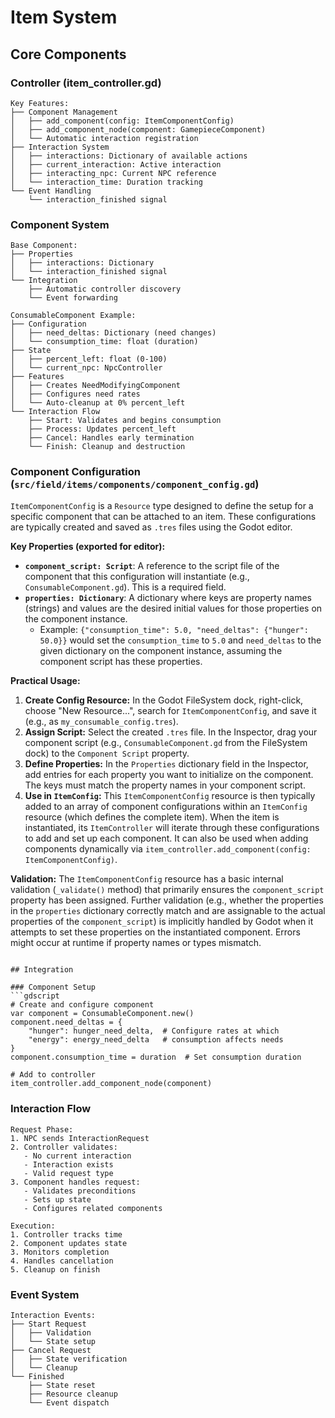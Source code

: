 # Item System

## Core Components

### Controller (item_controller.gd)
```
Key Features:
├── Component Management
│   ├── add_component(config: ItemComponentConfig)
│   ├── add_component_node(component: GamepieceComponent)
│   └── Automatic interaction registration
├── Interaction System
│   ├── interactions: Dictionary of available actions
│   ├── current_interaction: Active interaction
│   ├── interacting_npc: Current NPC reference
│   └── interaction_time: Duration tracking
└── Event Handling
    └── interaction_finished signal
```

### Component System
```
Base Component:
├── Properties
│   ├── interactions: Dictionary
│   └── interaction_finished signal
└── Integration
    ├── Automatic controller discovery
    └── Event forwarding

ConsumableComponent Example:
├── Configuration
│   ├── need_deltas: Dictionary (need changes)
│   └── consumption_time: float (duration)
├── State
│   ├── percent_left: float (0-100)
│   └── current_npc: NpcController
├── Features
│   ├── Creates NeedModifyingComponent
│   ├── Configures need rates
│   └── Auto-cleanup at 0% percent_left
└── Interaction Flow
    ├── Start: Validates and begins consumption
    ├── Process: Updates percent_left
    ├── Cancel: Handles early termination
    └── Finish: Cleanup and destruction
```

### Component Configuration (`src/field/items/components/component_config.gd`)
`ItemComponentConfig` is a `Resource` type designed to define the setup for a specific component that can be attached to an item. These configurations are typically created and saved as `.tres` files using the Godot editor.

**Key Properties (exported for editor):**

*   **`component_script: Script`**: A reference to the script file of the component that this configuration will instantiate (e.g., `ConsumableComponent.gd`). This is a required field.
*   **`properties: Dictionary`**: A dictionary where keys are property names (strings) and values are the desired initial values for those properties on the component instance.
    *   Example: `{"consumption_time": 5.0, "need_deltas": {"hunger": 50.0}}` would set the `consumption_time` to `5.0` and `need_deltas` to the given dictionary on the component instance, assuming the component script has these properties.

**Practical Usage:**

1.  **Create Config Resource:** In the Godot FileSystem dock, right-click, choose "New Resource...", search for `ItemComponentConfig`, and save it (e.g., as `my_consumable_config.tres`).
2.  **Assign Script:** Select the created `.tres` file. In the Inspector, drag your component script (e.g., `ConsumableComponent.gd` from the FileSystem dock) to the `Component Script` property.
3.  **Define Properties:** In the `Properties` dictionary field in the Inspector, add entries for each property you want to initialize on the component. The keys must match the property names in your component script.
4.  **Use in `ItemConfig`:** This `ItemComponentConfig` resource is then typically added to an array of component configurations within an `ItemConfig` resource (which defines the complete item). When the item is instantiated, its `ItemController` will iterate through these configurations to add and set up each component. It can also be used when adding components dynamically via `item_controller.add_component(config: ItemComponentConfig)`.

**Validation:**
The `ItemComponentConfig` resource has a basic internal validation (`_validate()` method) that primarily ensures the `component_script` property has been assigned. Further validation (e.g., whether the properties in the `properties` dictionary correctly match and are assignable to the actual properties of the `component_script`) is implicitly handled by Godot when it attempts to set these properties on the instantiated component. Errors might occur at runtime if property names or types mismatch.
```

## Integration

### Component Setup
```gdscript
# Create and configure component
var component = ConsumableComponent.new()
component.need_deltas = {
    "hunger": hunger_need_delta,  # Configure rates at which
    "energy": energy_need_delta   # consumption affects needs
}
component.consumption_time = duration  # Set consumption duration

# Add to controller
item_controller.add_component_node(component)
```

### Interaction Flow
```
Request Phase:
1. NPC sends InteractionRequest
2. Controller validates:
   - No current interaction
   - Interaction exists
   - Valid request type
3. Component handles request:
   - Validates preconditions
   - Sets up state
   - Configures related components

Execution:
1. Controller tracks time
2. Component updates state
3. Monitors completion
4. Handles cancellation
5. Cleanup on finish
```

### Event System
```
Interaction Events:
├── Start Request
│   ├── Validation
│   └── State setup
├── Cancel Request
│   ├── State verification
│   └── Cleanup
└── Finished
    ├── State reset
    ├── Resource cleanup
    └── Event dispatch
```
